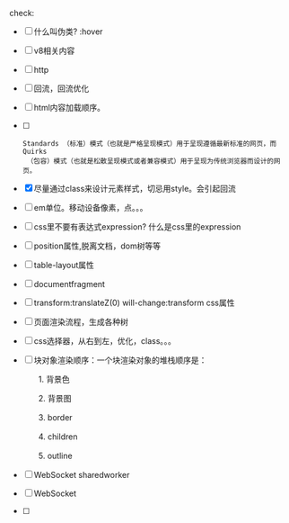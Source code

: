 check:

- [ ] 什么叫伪类? :hover

- [ ] v8相关内容

- [ ] http

- [ ] 回流，回流优化

- [ ] html内容加载顺序。

- [ ] ```
  Standards （标准）模式（也就是严格呈现模式）用于呈现遵循最新标准的网页，而 Quirks
   （包容）模式（也就是松散呈现模式或者兼容模式）用于呈现为传统浏览器而设计的网页。
  ```

- [x] 尽量通过class来设计元素样式，切忌用style。会引起回流

- [ ] em单位。移动设备像素，点。。。

- [ ] css里不要有表达式expression? 什么是css里的expression

- [ ] position属性,脱离文档，dom树等等

- [ ] table-layout属性

- [ ] documentfragment

- [ ]  transform:translateZ(0)  will-change:transform css属性

- [ ] 页面渲染流程，生成各种树

- [ ] css选择器，从右到左，优化，class。。。

- [ ] 块对象渲染顺序：一个块渲染对象的堆栈顺序是：

  　　1. 背景色

  　　2. 背景图

  　　3. border

  　　4. children

    　　5. outline

- [ ] WebSocket sharedworker

- [ ] WebSocket

- [ ] 

